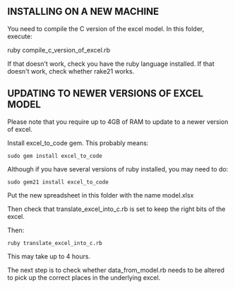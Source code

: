 ## INSTALLING ON A NEW MACHINE

You need to compile the C version of the excel model. In this folder, execute:

  ruby compile_c_version_of_excel.rb

If that doesn't work, check you have the ruby language installed. If that doesn't work, check whether rake21 works.

## UPDATING TO NEWER VERSIONS OF EXCEL MODEL

Please note that you require up to 4GB of RAM to update to a newer version of excel.

Install excel_to_code gem. This probably means:

    sudo gem install excel_to_code

Although if you have several versions of ruby installed, you may need to do:

    sudo gem21 install excel_to_code

Put the new spreadsheet in this folder with the name model.xlsx

Then check that translate_excel_into_c.rb is set to keep the right bits of the excel.

Then:
  
    ruby translate_excel_into_c.rb

This may take up to 4 hours.

The next step is to check whether data_from_model.rb needs to be altered to 
pick up the correct places in the underlying excel.
